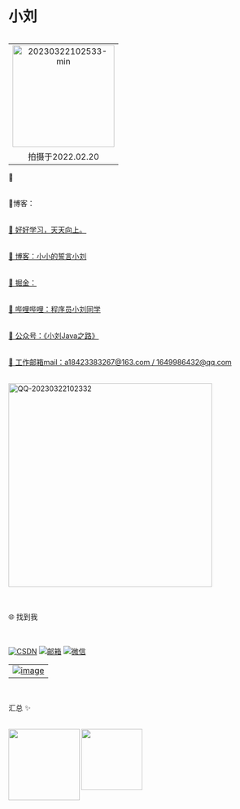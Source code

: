 # 小刘
<table align="right" width="100%" border="0" cellspacing="0" cellpadding="0">
    <tr>
       <td align="center"> <a href='https://postimg.cc/sGSVWDfC' target='_blank'><img src='https://i.postimg.cc/FzC1272z/20230322102533-min.jpg' border='0' width="200" alt='20230322102533-min'/></a></td>
    </tr>
    <tr>
      <td align="center">拍摄于2022.02.20</td>
    </tr>
</table>
<table> 🔭</table>
<table> 🏡博客：<a href="https://www.yuque.com/liuliangqi" target="_blank"> </table>
<table>🌱 好好学习，天天向上。</table>
<table> 👯 博客：<a href="https://www.yuque.com/liuliangqi" target="_blank">小小的誓言小刘
<table> 👯 掘金：<a href="" target="_blank">
<table> 👯 哔哩哔哩：<a href="https://space.bilibili.com/603822686?spm_id_from=333.1007.0.0" target="_blank">程序员小刘同学
<table> 💬 公众号：《小刘Java之路》</table>
<table> 💬 工作邮箱mail：a18423383267@163.com / 1649986432@qq.com </table>    
<table> <a href='https://postimages.org/' target='_blank'><img src='https://i.postimg.cc/Dy5t31jB/QQ-20230322102332.png' border='0'  width="400"  alt='QQ-20230322102332'/></a></table> 
<table></table>      
<table>🌐 找到我</table> 
<table></table>       
<!-- <a href=""><img alt="个人博客（后面更新）" src=""/></a>  -->
<a href="https://blog.csdn.net/weixin_55604133?type=blog"><img alt="CSDN" src="https://img.shields.io/badge/CSDN-%E7%A8%8B%E5%BA%8F%E5%91%98%E5%B0%8F%E5%B0%8F%E5%88%98-brightgreen"/></a> 
<a href="https://mail.163.com/"><img alt="邮箱" src="https://img.shields.io/badge/%E9%82%AE%E7%AE%B1-a18423383267%40163.com-brightgreen"/></a> 
<a href="https://wx.qq.com/index.php"><img alt="微信" src="https://img.shields.io/badge/%E5%BE%AE%E4%BF%A1-cq--liuliangqi-brightgreen"/></a>

<table width="100%" border="0" cellspacing="0" cellpadding="0">
  <tr>
  </tr>
  <tr>
      <td align="center">
      <a href='https://postimg.cc/hX32hFzV' target='_blank'><img src='https://i.postimg.cc/jjRmgtR3/image.png' border='0' alt='image'/></a></td>
  </tr>
</table>    
<table></table>
<table></table>   
<table>  汇总 ✨</table>    
<img align="left" height="140px" src="https://github-readme-stats.vercel.app/api?username=private-llq&hide_title=true&hide_border=true&show_icons=true&include_all_commits=true&line_height=21&bg_color=0,EC6C6C,FFD479,FFFC79,73FA79&theme=graywhite&locale=cn" />
<img align="left" height="120px" src="https://github-readme-stats.vercel.app/api/top-langs/?username=private-llq&hide_title=true&hide_border=true&layout=compact&bg_color=0,73FA79,73FDFF,D783FF&theme=graywhite&locale=cn" />
    


